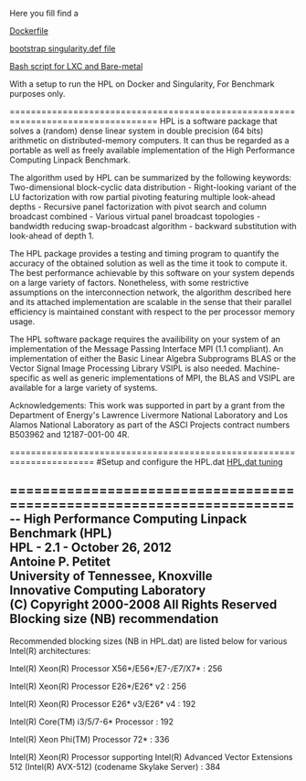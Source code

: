 Here you fill find a

[Dockerfile](dockerfile/Dockerfile_same_image)

[bootstrap singularity.def file](singularity/xenial_docker_hpllinpack.def)

[Bash script for LXC and Bare-metal](LXC/hpl_install.sh)

With a setup to run the HPL on Docker and Singularity, For Benchmark purposes only.

==================================================================================
HPL is a software package that solves a (random) dense linear system in double precision (64 bits) arithmetic on distributed-memory computers. It can thus be regarded as a portable as well as freely available implementation of the High Performance Computing Linpack Benchmark.

The algorithm used by HPL can be summarized by the following keywords: Two-dimensional block-cyclic data distribution - Right-looking variant of the LU factorization with row partial pivoting featuring multiple look-ahead depths - Recursive panel factorization with pivot search and column broadcast combined - Various virtual panel broadcast topologies - bandwidth reducing swap-broadcast algorithm - backward substitution with look-ahead of depth 1.

The HPL package provides a testing and timing program to quantify the accuracy of the obtained solution as well as the time it took to compute it. The best performance achievable by this software on your system depends on a large variety of factors. Nonetheless, with some restrictive assumptions on the interconnection network, the algorithm described here and its attached implementation are scalable in the sense that their parallel efficiency is maintained constant with respect to the per processor memory usage.

The HPL software package requires the availibility on your system of an implementation of the Message Passing Interface MPI (1.1 compliant). An implementation of either the Basic Linear Algebra Subprograms BLAS or the Vector Signal Image Processing Library VSIPL is also needed. Machine-specific as well as generic implementations of MPI, the BLAS and VSIPL are available for a large variety of systems.

Acknowledgements: This work was supported in part by a grant from the Department of Energy's Lawrence Livermore National Laboratory and Los Alamos National Laboratory as part of the ASCI Projects contract numbers B503962 and 12187-001-00 4R.

======================================================================
#Setup and configure the HPL.dat
[HPL.dat tuning](http://www.netlib.org/benchmark/hpl/tuning.html)

======================================================================
 -- High Performance Computing Linpack Benchmark (HPL)                
    HPL - 2.1 - October 26, 2012                        
    Antoine P. Petitet                                                
    University of Tennessee, Knoxville                                
    Innovative Computing Laboratory                                 
    (C) Copyright 2000-2008 All Rights Reserved      
Blocking size (NB) recommendation
---------------------------------

Recommended blocking sizes (NB in HPL.dat) are listed below for various Intel(R)
architectures:

Intel(R) Xeon(R) Processor X56*/E56*/E7-*/E7*/X7*                             : 256

Intel(R) Xeon(R) Processor E26*/E26* v2                                       : 256

Intel(R) Xeon(R) Processor E26* v3/E26* v4                                    : 192

Intel(R) Core(TM) i3/5/7-6* Processor                                         : 192

Intel(R) Xeon Phi(TM) Processor 72*                                           : 336

Intel(R) Xeon(R) Processor supporting Intel(R) Advanced Vector Extensions 512
         (Intel(R) AVX-512) (codename Skylake Server)                         : 384
